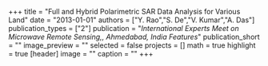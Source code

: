+++
title = "Full and Hybrid Polarimetric SAR Data Analysis for Various Land"
date = "2013-01-01"
authors = ["Y. Rao","S. De","V. Kumar","A. Das"]
publication_types = ["2"]
publication = "_International Experts Meet on Microwave Remote Sensing,, Ahmedabad, India Features_"
publication_short = ""
image_preview = ""
selected = false
projects = []
math = true
highlight = true
[header]
image = ""
caption = ""
+++

